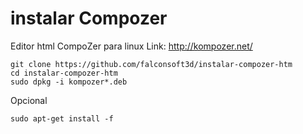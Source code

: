 # instalar Compozer
Editor html CompoZer para linux
Link: http://kompozer.net/

```
git clone https://github.com/falconsoft3d/instalar-compozer-htm
cd instalar-compozer-htm
sudo dpkg -i kompozer*.deb
```

Opcional
```
sudo apt-get install -f
```
